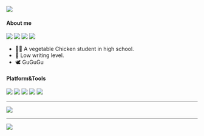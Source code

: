 ![](https://count.getloli.com/get/@LufsX)

#### About me

[![](https://img.shields.io/badge/-https://blog.isteed.cc-0e83cd?style=flat-square&logo=Blogger&logoColor=fff)](https://blog.isteed.cc) [![](https://img.shields.io/badge/-t.me/lufsxchannel-3db6f1?style=flat-square&logo=Telegram&logoColor=2ca5e0)](https://t.me/s/lufsxchannel) [![](https://img.shields.io/badge/-i@isteed.cc-911318?style=flat-square&logo=Mail.RU&logoColor=white&labelColor=c14438)](mailto:i@isteed.cc) [![](https://img.shields.io/badge/-lufs-444eed?style=flat-square&logo=KEYBASE&logoColor=white&labelColor=7f85f3)](https://keybase.io/lufs)

- 👨‍🎓 A vegetable Chicken student in high school.
- 📝 Low writing level.
- 🕊 GuGuGu

#### Platform&Tools

[![](https://img.shields.io/badge/macOS-10.15.7%20Catalina-d0d1d4?style=flat-square&logo=Apple)](https://www.apple.com/macos/catalina/)
[![](https://img.shields.io/badge/iOS-%2014.5%20Beta-d0d1d4?style=flat-square&logo=Apple)](https://www.apple.com/ios/ios-14/)
[![](https://img.shields.io/badge/Android-11%20Stable-00E886?style=flat-square&logo=Android)](https://android.com/)
[![](https://img.shields.io/badge/IDE-Visual%20Studio%20Code-blue?style=flat-square&logo=Visual-Studio-Code)](https://code.visualstudio.com/)
[![](https://img.shields.io/badge/Browser-Microsoft%20Edge%20Beta-0061bb?style=flat-square&logo=Microsoft-Edge)](https://www.microsoftedgeinsider.com/download/)

---

![](https://github-readme-stats.vercel.app/api?username=lufsx&show_icons=true&hide_border=true&icon_color=586069&title_color=a0a9af)

---

![](https://genshin-card.getloli.com/17/16994649.png)